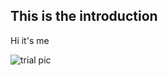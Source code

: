 ## This is the introduction


Hi it's me


![trial pic](https://commons.wikimedia.org/wiki/File:Fl%C3%A8che_en_feu_-_Spire_on_Fire.jpeg#/media/File:Fl%C3%A8che_en_feu_-_Spire_on_Fire.jpeg)
